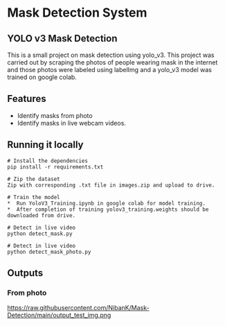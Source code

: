 # Mask Detection System

## YOLO v3 Mask Detection

This is a small project on mask detection using yolo_v3. This project was carried out by scraping the photos of people wearing mask in the internet and those photos were labeled using labelImg and a yolo_v3 model was trained on google colab.

## Features

- Identify masks from photo
- Identify masks in live webcam videos.

## Running it locally

```
# Install the dependencies
pip install -r requirements.txt

# Zip the dataset
Zip with corresponding .txt file in images.zip and upload to drive.

# Train the model
*  Run YoloV3_Training.ipynb in google colab for model training.
*  After completion of training yolov3_training.weights should be downloaded from drive.

# Detect in live video
python detect_mask.py

# Detect in live video
python detect_mask_photo.py
```

## Outputs

### From photo

https://raw.githubusercontent.com/NibanK/Mask-Detection/main/output_test_img.png
